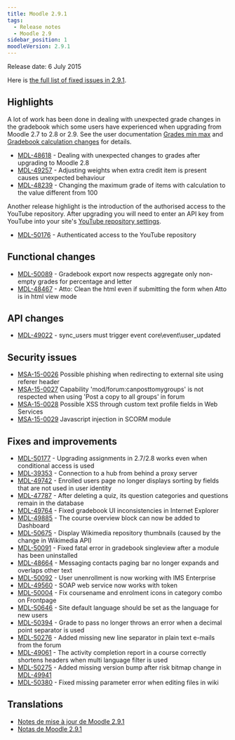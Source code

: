 ```yaml
---
title: Moodle 2.9.1
tags:
  - Release notes
  - Moodle 2.9
sidebar_position: 1
moodleVersion: 2.9.1
---
```

Release date: 6 July 2015

Here is [the full list of fixed issues in 2.9.1](https://tracker.moodle.org/secure/IssueNavigator!executeAdvanced.jspa?jqlQuery=project+%3D+mdl+AND+resolution+%3D+fixed+AND+fixVersion+in+%28%222.9.1%22%29+ORDER+BY+priority+DESC&runQuery=true&clear=true).

## Highlights

A lot of work has been done in dealing with unexpected grade changes in the gradebook which some users have experienced when upgrading from Moodle 2.7 to 2.8 or 2.9. See the user documentation [Grades min max](https://docs.moodle.org/29/en/Grades_min_max) and [Gradebook calculation changes](https://docs.moodle.org/29/en/Gradebook_calculation_changes) for details.

- [MDL-48618](https://tracker.moodle.org/browse/MDL-48618) - Dealing with unexpected changes to grades after upgrading to Moodle 2.8
- [MDL-49257](https://tracker.moodle.org/browse/MDL-49257) - Adjusting weights when extra credit item is present causes unexpected behaviour
- [MDL-48239](https://tracker.moodle.org/browse/MDL-48239) - Changing the maximum grade of items with calculation to the value different from 100

Another release highlight is the introduction of the authorised access to the YouTube repository. After upgrading you will need to enter an API key from YouTube into your site's [YouTube repository settings](https://docs.moodle.org/en/Youtube_videos_repository).

- [MDL-50176](https://tracker.moodle.org/browse/MDL-50176) - Authenticated access to the YouTube repository

## Functional changes

- [MDL-50089](https://tracker.moodle.org/browse/MDL-50089) - Gradebook export now respects aggregate only non-empty grades for percentage and letter
- [MDL-48467](https://tracker.moodle.org/browse/MDL-48467) - Atto: Clean the html even if submitting the form when Atto is in html view mode

## API changes

- [MDL-49022](https://tracker.moodle.org/browse/MDL-49022) - sync_users must trigger event core\event\user_updated

## Security issues

- [MSA-15-0026](https://moodle.org/mod/forum/discuss.php?d=316662) Possible phishing when redirecting to external site using referer header
- [MSA-15-0027](https://moodle.org/mod/forum/discuss.php?d=316663) Capability 'mod/forum:canposttomygroups' is not respected when using 'Post a copy to all groups' in forum
- [MSA-15-0028](https://moodle.org/mod/forum/discuss.php?d=316664) Possible XSS through custom text profile fields in Web Services
- [MSA-15-0029](https://moodle.org/mod/forum/discuss.php?d=316665) Javascript injection in SCORM module

## Fixes and improvements

- [MDL-50177](https://tracker.moodle.org/browse/MDL-50177) - Upgrading assignments in 2.7/2.8 works even when conditional access is used
- [MDL-39353](https://tracker.moodle.org/browse/MDL-39353) - Connection to a hub from behind a proxy server
- [MDL-49742](https://tracker.moodle.org/browse/MDL-49742) - Enrolled users page no longer displays sorting by fields that are not used in user identity
- [MDL-47787](https://tracker.moodle.org/browse/MDL-47787) - After deleting a quiz, its question categories and questions remain in the database
- [MDL-49764](https://tracker.moodle.org/browse/MDL-49764) - Fixed gradebook UI inconsistencies in Internet Explorer
- [MDL-49885](https://tracker.moodle.org/browse/MDL-49885) - The course overview block can now be added to Dashboard
- [MDL-50675](https://tracker.moodle.org/browse/MDL-50675) - Display Wikimedia repository thumbnails (caused by the change in Wikimedia API)
- [MDL-50091](https://tracker.moodle.org/browse/MDL-50091) - Fixed fatal error in gradebook singleview after a module has been uninstalled
- [MDL-48664](https://tracker.moodle.org/browse/MDL-48664) - Messaging contacts paging bar no longer expands and overlaps other text
- [MDL-50092](https://tracker.moodle.org/browse/MDL-50092) - User unenrollment is now working with IMS Enterprise
- [MDL-49560](https://tracker.moodle.org/browse/MDL-49560) - SOAP web service now works with token
- [MDL-50004](https://tracker.moodle.org/browse/MDL-50004) - Fix coursename and enrolment icons in category combo on Frontpage
- [MDL-50646](https://tracker.moodle.org/browse/MDL-50646) - Site default language should be set as the language for new users
- [MDL-50394](https://tracker.moodle.org/browse/MDL-50394) - Grade to pass no longer throws an error when a decimal point separator is used
- [MDL-50276](https://tracker.moodle.org/browse/MDL-50276) - Added missing new line separator in plain text e-mails from the forum
- [MDL-49061](https://tracker.moodle.org/browse/MDL-49061) - The activity completion report in a course correctly shortens headers when multi language filter is used
- [MDL-50275](https://tracker.moodle.org/browse/MDL-50275) - Added missing version bump after risk bitmap change in [MDL-49941](https://tracker.moodle.org/browse/MDL-49941)
- [MDL-50380](https://tracker.moodle.org/browse/MDL-50380) - Fixed missing parameter error when editing files in wiki

## Translations

- [Notes de mise à jour de Moodle 2.9.1](https://docs.moodle.org/fr/Notes_de_mise_à_jour_de_Moodle_2.9.1)
- [Notas de Moodle 2.9.1](https://docs.moodle.org/es/Notas_de_Moodle_2.9.1)
